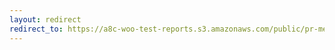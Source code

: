 ```yaml
---
layout: redirect
redirect_to: https://a8c-woo-test-reports.s3.amazonaws.com/public/pr-merge/42992/e2e/index.html
---
```

